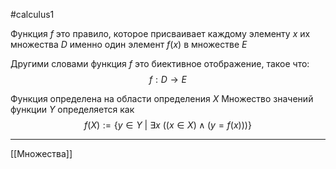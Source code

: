 #calculus1

Функция $f$ это правило, которое присваивает каждому элементу $x$ их множества $D$ именно один элемент $f(x)$ в множестве $E$

Другими словами функция $f$ это биективное отображение, такое что:
$$
f : D \to E
$$

Функция определена на области определения $X$
Множество значений функции $Y$ определяется как
$$
f(X) := \{y \in Y\ |\  \exists x \ ((x\in X) \wedge (y=f(x)))\}
$$

---
[[Множества]] 